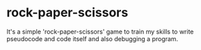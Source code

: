 # rock-paper-scissors
It's a simple 'rock-paper-scissors' game to train my skills to write pseudocode and code itself and also debugging a program.